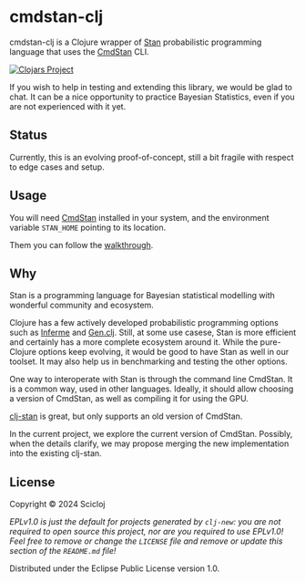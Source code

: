 # cmdstan-clj

cmdstan-clj is a Clojure wrapper of [Stan](https://mc-stan.org/) probabilistic programming language that uses the [CmdStan](https://mc-stan.org/users/interfaces/cmdstan) CLI.

[![Clojars Project](https://img.shields.io/clojars/v/org.scicloj/cmdstan-clj.svg)](https://clojars.org/org.scicloj/cmdstan-clj)

If you wish to help in testing and extending this library, we would be glad to chat. It can be a nice opportunity to practice Bayesian Statistics, even if you are not experienced with it yet.

## Status 

Currently, this is an evolving proof-of-concept, still a bit fragile with respect to edge cases and setup.

## Usage

You will need [CmdStan](https://mc-stan.org/users/interfaces/cmdstan.html) installed in your system, and the environment variable `STAN_HOME` pointing to its location.

Them you can follow the [walkthrough](https://scicloj.github.io/cmdstan-clj).

## Why

Stan is a programming language for Bayesian statistical modelling with wonderful community and ecosystem.

Clojure has a few actively developed probabilistic programming options such as [Inferme](https://github.com/generateme/inferme) and [Gen.clj](https://github.com/probcomp/Gen.clj). Still, at some use casese, Stan is more efficient and certainly has a more complete ecosystem around it. While the pure-Clojure options keep evolving, it would be good to have Stan as well in our toolset. It may also help us in benchmarking and testing the other options.

One way to interoperate with Stan is through the command line CmdStan. It is a common way, used in other languages. Ideally, it should allow choosing a version of CmdStan, as well as compiling it for using the GPU.

[clj-stan](https://github.com/thomasathorne/clj-stan) is great, but only supports an old version of CmdStan.

In the current project, we explore the current version of CmdStan. Possibly, when the details clarify, we may propose merging the new implementation into the existing clj-stan.

## License

Copyright © 2024 Scicloj

_EPLv1.0 is just the default for projects generated by `clj-new`: you are not_
_required to open source this project, nor are you required to use EPLv1.0!_
_Feel free to remove or change the `LICENSE` file and remove or update this_
_section of the `README.md` file!_

Distributed under the Eclipse Public License version 1.0.


 
